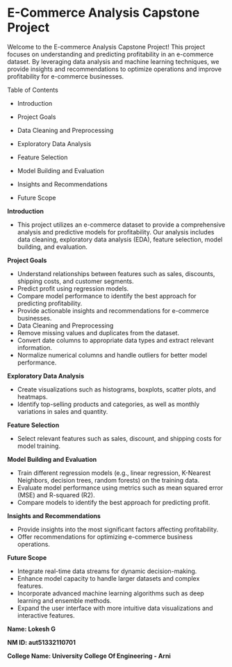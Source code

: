 # E-Commerce Analysis Capstone Project
Welcome to the E-commerce Analysis Capstone Project! This project focuses on understanding and predicting profitability in an e-commerce dataset. By leveraging data analysis and machine learning techniques, we provide insights and recommendations to optimize operations and improve profitability for e-commerce businesses.

Table of Contents

- Introduction

- Project Goals

- Data Cleaning and Preprocessing

- Exploratory Data Analysis

- Feature Selection

- Model Building and Evaluation

- Insights and Recommendations

- Future Scope

**Introduction**

- This project utilizes an e-commerce dataset to provide a comprehensive analysis and predictive models for profitability. Our analysis includes data cleaning, exploratory data analysis (EDA), feature selection, model building, and evaluation.

**Project Goals**

- Understand relationships between features such as sales, discounts, shipping costs, and customer segments.
- Predict profit using regression models.
- Compare model performance to identify the best approach for predicting profitability.
- Provide actionable insights and recommendations for e-commerce businesses.
- Data Cleaning and Preprocessing
- Remove missing values and duplicates from the dataset.
- Convert date columns to appropriate data types and extract relevant information.
- Normalize numerical columns and handle outliers for better model performance.

**Exploratory Data Analysis**

- Create visualizations such as histograms, boxplots, scatter plots, and heatmaps.
- Identify top-selling products and categories, as well as monthly variations in sales and quantity.

**Feature Selection**

- Select relevant features such as sales, discount, and shipping costs for model training.

**Model Building and Evaluation**

- Train different regression models (e.g., linear regression, K-Nearest Neighbors, decision trees, random forests) on the training data.
- Evaluate model performance using metrics such as mean squared error (MSE) and R-squared (R2).
- Compare models to identify the best approach for predicting profit.

**Insights and Recommendations**
  
- Provide insights into the most significant factors affecting profitability.
- Offer recommendations for optimizing e-commerce business operations.

**Future Scope**

- Integrate real-time data streams for dynamic decision-making.
- Enhance model capacity to handle larger datasets and complex features.
- Incorporate advanced machine learning algorithms such as deep learning and ensemble methods.
- Expand the user interface with more intuitive data visualizations and interactive features.

**Name: Lokesh G**

**NM ID: aut51332110701**

**College Name: University College Of Engineering - Arni**
